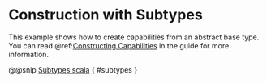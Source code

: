 # Construction with Subtypes

This example shows how to create capabilities from an abstract base type.  You can read @ref:[Constructing Capabilities](../../guide/construction.md) in the guide for more information.

@@snip [Subtypes.scala]($examples$/Subtypes.scala) { #subtypes }


